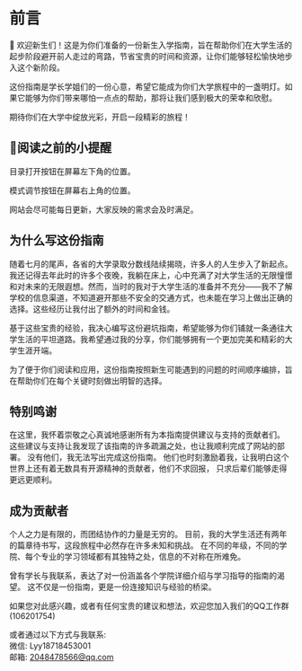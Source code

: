 # **前言**
 🌟 欢迎新生们！这是为你们准备的一份新生入学指南，旨在帮助你们在大学生活的起步阶段避开前人走过的弯路，节省宝贵的时间和资源，让你们能够轻松愉快地步入这个新阶段。

 这份指南是学长学姐们的一份心意，希望它能成为你们大学旅程中的一盏明灯。如果它能够为你们带来哪怕一点点的帮助，那将让我们感到极大的荣幸和欣慰。

 期待你们在大学中绽放光彩，开启一段精彩的旅程！

## **👋阅读之前的小提醒**
 目录打开按钮在屏幕左下角的位置。

 模式调节按钮在屏幕右上角的位置。

 网站会尽可能每日更新，大家反映的需求会及时满足。

## **为什么写这份指南**
 随着七月的尾声，各省的大学录取分数线陆续揭晓，许多人的人生步入了新起点。我还记得去年此时的许多个夜晚，我躺在床上，心中充满了对大学生活的无限憧憬和对未来的无限遐想。然而，当时的我对于大学生活的准备并不充分——我不了解学校的信息渠道，不知道避开那些不安全的交通方式，也未能在学习上做出正确的选择。这些经历让我付出了额外的时间和金钱。

 基于这些宝贵的经验，我决心编写这份避坑指南，希望能够为你们铺就一条通往大学生活的平坦道路。我希望通过我的分享，你们能够拥有一个更加完美和精彩的大学生涯开端。

 为了便于你们阅读和应用，这份指南按照新生可能遇到的问题的时间顺序编排，旨在帮助你们在每个关键时刻做出明智的选择。

## **特别鸣谢**
 在这里，我怀着崇敬之心真诚地感谢所有为本指南提供建议与支持的贡献者们。
 这些建议与支持让我发现了该指南的许多疏漏之处，也让我顺利完成了网站的部署。
 没有他们，我无法写出完成这份指南。
 他们也时刻激励着我，让我明白这个世界上还有着无数具有开源精神的贡献者，他们不求回报，
 只求后辈们能够走得更远更顺利。

## **成为贡献者**
 个人之力是有限的，而团结协作的力量是无穷的。
 目前，我的大学生活还有两年的篇章待书写，这段旅程中必然存在许多未知和挑战。
 在不同的年级，不同的学院、每个专业的学习领域都有其独特之处，信息的不对称在所难免。

 曾有学长与我联系，表达了对一份涵盖各个学院详细介绍与学习指导的指南的渴望。
 这不仅是一份指南，更是一份连接知识与经验的桥梁。

 如果您对此感兴趣，或者有任何宝贵的建议和想法，欢迎您加入我们的QQ工作群(106201754)

 或者通过以下方式与我联系:  
 微信: Lyy18718453001  
 邮箱: 2048478566@qq.com

 






